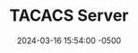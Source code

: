 ---
title: TACACS Server
date: 2024-03-16 15:54:00 -0500
categories: [CCNP,AAA]
tags: [aaa,cisco]     # TAG names should always be lowercase
---